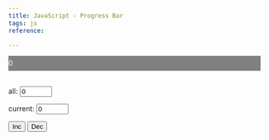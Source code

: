 ```yaml
---
title: JavaScript - Progress Bar
tags: js
reference:

---
```


<style>
#myProgress {
  width: 100%;
  background-color: grey;
}

#myBar {
  width: 0%;
  height: 30px;
  background-color: #4CAF50;
  text-align: center;
  line-height: 30px;
  color: white; 
}
</style>

<div id="myProgress">
  <div id="myBar">0%</div>
</div>
<br>
<p>all: <input id="all" type="number" value="0" min="0" max="100"></p>
<p>current: <input id="current" type="number" value="0" min="0" max="100" oninput="change()"></p>

<button onclick="increment()">Inc</button>
<button onclick="decrement()">Dec</button>

<script>
function change(){
    var all = parseFloat(document.getElementById("all").value);
    var current = parseFloat(document.getElementById("current").value);
    var elem = document.getElementById("myBar");
    var current_proc = all - ( all - current );
    var result = parseInt(current_proc * 100 / all);
    if ( result <= 100 ){
        elem.innerHTML = result + '%';
        elem.style.width = result + '%';
    }
}

function increment(){
    var current = document.getElementById("current");
    current.innerHTML = current.value++;
    change();
}

function decrement(){
    var current = document.getElementById("current");
    current.innerHTML = current.value--;
    change();
}

</script>